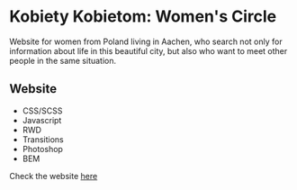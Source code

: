 # Kobiety Kobietom: Women's Circle

Website for women from Poland living in Aachen, who search not only for information about life in this beautiful city, but also who want to meet other people in the same situation.

## Website

- CSS/SCSS
- Javascript
- RWD
- Transitions
- Photoshop
- BEM

Check the website [here](https://github.com/JotKaaa/women-s-circle)

